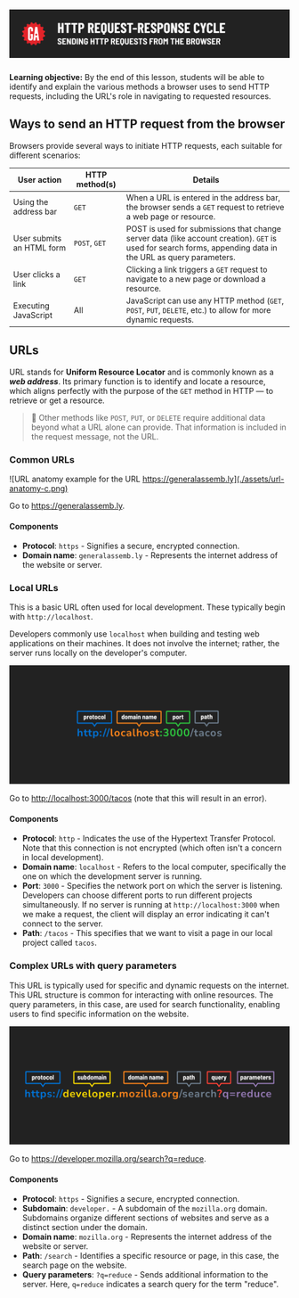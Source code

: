 # ![HTTP Request-Response Cycle - Sending HTTP Requests From the Browser](./assets/hero.png)

**Learning objective:** By the end of this lesson, students will be able to identify and explain the various methods a browser uses to send HTTP requests, including the URL's role in navigating to requested resources.

## Ways to send an HTTP request from the browser

Browsers provide several ways to initiate HTTP requests, each suitable for different scenarios:

| User action                 | HTTP method(s) | Details |
|-----------------------------|----------------|---------|
| Using the address bar     | `GET`         | When a URL is entered in the address bar, the browser sends a `GET` request to retrieve a web page or resource.                                              |
| User submits an HTML form | `POST`, `GET` | POST is used for submissions that change server data (like account creation). `GET` is used for search forms, appending data in the URL as query parameters. |
| User clicks a link        | `GET`         | Clicking a link triggers a `GET` request to navigate to a new page or download a resource.                                                                   |
| Executing JavaScript      | All           | JavaScript can use any HTTP method (`GET`, `POST`, `PUT`, `DELETE`, etc.) to allow for more dynamic requests.                                                |

## URLs

URL stands for **Uniform Resource Locator** and is commonly known as a ***web address***. Its primary function is to identify and locate a resource, which aligns perfectly with the purpose of the `GET` method in HTTP — to retrieve or get a resource.

> 🧠 Other methods like `POST`, `PUT`, or `DELETE` require additional data beyond what a URL alone can provide. That information is included in the request message, not the URL.

### Common URLs

![URL anatomy example for the URL https://generalassemb.ly](./assets/url-anatomy-c.png)

Go to <https://generalassemb.ly>.

#### Components

- **Protocol**: `https` - Signifies a secure, encrypted connection.
- **Domain name**: `generalassemb.ly` - Represents the internet address of the website or server.

### Local URLs

This is a basic URL often used for local development. These typically begin with `http://localhost`.

Developers commonly use `localhost` when building and testing web applications on their machines. It does not involve the internet; rather, the server runs locally on the developer's computer.

![URL anatomy example for the URL http://localhost:3000/tacos](./assets/url-anatomy-a.png)

Go to <http://localhost:3000/tacos> (note that this will result in an error).

#### Components

- **Protocol**: `http` - Indicates the use of the Hypertext Transfer Protocol. Note that this connection is not encrypted (which often isn't a concern in local development).
- **Domain name**: `localhost` - Refers to the local computer, specifically the one on which the development server is running.
- **Port**: `3000` - Specifies the network port on which the server is listening. Developers can choose different ports to run different projects simultaneously. If no server is running at `http://localhost:3000` when we make a request, the client will display an error indicating it can't connect to the server.
- **Path**: `/tacos` - This specifies that we want to visit a page in our local project called `tacos`.

### Complex URLs with query parameters

This URL is typically used for specific and dynamic requests on the internet. This URL structure is common for interacting with online resources. The query parameters, in this case, are used for search functionality, enabling users to find specific information on the website.

![URL Anatomy Example Two](./assets/url-anatomy-b.png)

Go to <https://developer.mozilla.org/search?q=reduce>.

#### Components

- **Protocol**: `https` - Signifies a secure, encrypted connection.
- **Subdomain**: `developer.` - A subdomain of the `mozilla.org` domain. Subdomains organize different sections of websites and serve as a distinct section under the domain.
- **Domain name**: `mozilla.org` - Represents the internet address of the website or server.
- **Path**: `/search` - Identifies a specific resource or page, in this case, the search page on the website.
- **Query parameters**: `?q=reduce` - Sends additional information to the server. Here, `q=reduce` indicates a search query for the term "reduce".
